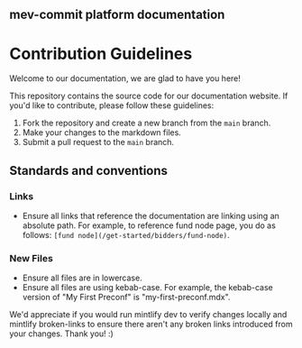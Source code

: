 ## mev-commit platform documentation


# Contribution Guidelines
Welcome to our documentation, we are glad to have you here!

This repository contains the source code for our documentation website. If you'd like to contribute, please follow these guidelines:

1. Fork the repository and create a new branch from the `main` branch.
2. Make your changes to the markdown files.
3. Submit a pull request to the `main` branch.

## Standards and conventions

### Links
- Ensure all links that reference the documentation are linking using an absolute path. For example, to reference fund node page, you do as follows: `[fund node](/get-started/bidders/fund-node)`.

### New Files
- Ensure all files are in lowercase.
- Ensure all files are using kebab-case. For example, the kebab-case version of "My First Preconf" is "my-first-preconf.mdx".

We'd appreciate if you would run mintlify dev to verify changes locally and mintlify broken-links to ensure there aren't any broken links introduced from your changes. Thank you! :) 
